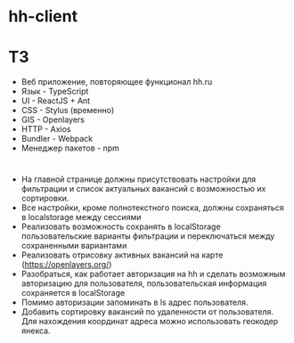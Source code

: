 # hh-client

# ТЗ

* Веб приложение, повторяющее функционал hh.ru
* Язык - TypeScript
* UI - ReactJS + Ant
* CSS - Stylus (временно)
* GIS - Openlayers
* HTTP - Axios
* Bundler - Webpack
* Менеджер пакетов - npm

#

* На главной странице должны присутствовать настройки для фильтрации и список актуальных вакансий с возможностью их сортировки.
* Все настройки, кроме полнотекстного поиска, должны сохраняться в localstorage между сессиями
* Реализовать возможность сохранять в localStorage пользовательские варианты фильтрации и переключаться между сохраненными вариантами
* Реализовать отрисовку активных вакансий на карте (https://openlayers.org/)
* Разобраться, как работает авторизация на hh и сделать возможным авторизацию для пользователя, пользовательская информация сохраняется в localStorage
* Помимо авторизации запоминать в ls адрес пользователя. 
* Добавить сортировку вакансий по удаленности от пользователя. Для нахождения координат адреса можно использовать геокодер янекса.

